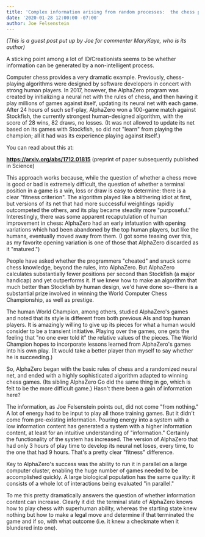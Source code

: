 ```yaml
---
title: 'Complex information arising from random processes:  the chess program AlphaZero'
date: '2020-01-28 12:00:00 -07:00'
author: Joe Felsenstein
---
```

<em>(This is a guest post put up by Joe for commenter MaryKaye, who is its author)</em>

A sticking point among a lot of ID/Creationists seems to be whether information can be
generated by a non-intelligent process.

Computer chess provides a very dramatic example.  Previously, chess-playing algorithms 
were designed by software developers in concert with strong human players.  In 2017, 
however, the AlphaZero program was created by initializing a neural net with the rules
of chess, and then having it play millions of games against itself, updating its neural net
with each game.  After 24 hours of such self-play, AlphaZero won a 100-game match against 
Stockfish, the currently strongest human-designed algorithm, with the score of 28 wins, 
82 draws, no losses.  (It was not allowed to update its net based on its games with
Stockfish, so did not "learn" from playing the champion; all it had was its experience
playing against itself.)

<!--more-->

You can read about this at:

<a href="https://arxiv.org/abs/1712.01815"><strong>https://arxiv.org/abs/1712.01815</strong></a> (preprint of paper subsequently published in Science)

This approach works because, while the question of whether a chess move is good or bad is
extremely difficult, the question of whether a terminal position in a game is a win, loss or
draw is easy to determine:  there is a clear "fitness criterion".  The algorithm played 
like a blithering idiot at first, but versions of its net that had more successful weightings 
rapidly outcompeted the others, and its play became steadily more "purposeful."  Interestingly, 
there was some apparent recaputulation of human improvement in chess:  AlphaZero had an early 
infatuation with opening variations which had been abandoned by the top human players, but 
like the humans, eventually moved away from them.  (I got some teasing over this, as my 
favorite opening variation is one of those that AlphaZero discarded as it "matured.")

People have asked whether the programmers "cheated" and snuck some chess knowledge, beyond
the rules, into AlphaZero.  But AlphaZero calculates substantially fewer positions per second
than Stockfish (a major handicap) and yet outperforms it.  If we knew how to make an algorithm
that much better than Stockfish by human design, we'd have done so--there is a substantial
prize involved in winning the World Computer Chess Championship, as well as prestige.  

The human World Champion, among others, studied AlphaZero's games and noted that its style is
different from both previous AIs and top human players.  It is amazingly willing to give up
its pieces for what a human would consider to be a transient initiative.  Playing over the
games, one gets the feeling that "no one ever told it" the relative values of the pieces. 
The World Champion hopes to incorporate lessons learned from AlphaZero's games into his own
play.  (It would take a better player than myself to say whether he is succeeding.)

So, AlphaZero began with the basic rules of chess and a randomized neural net, and ended
with a highly sophisticated algorithm adapted to winning chess games.  (Its sibling AlphaZero 
Go did the same thing in go, which is felt to be the more difficult game.)  Hasn't there been
a gain of information here?

The information, as Joe Felsenstein points out, did not come "from nothing."  A lot of energy
had to be input to play all those training games.  But it didn't come from pre-existing
information.  Pouring energy into a system with a low information content has generated a
system with a higher information content, at least for an intuitive understanding of 
"information."  Certainly the functionality of the system has increased.  The version of 
AlphaZero that had only 3 hours of play time to develop its neural net loses, every time, 
to the one that had 9 hours.  That's a pretty clear "fitness" difference.

Key to AlphaZero's success was the ability to run it in parallel on a large computer cluster, 
enabling the huge number of games needed to be accomplished quickly.  A large biological 
population has the same quality:  it consists of a whole lot of interactions being evaluated
"in parallel."  

To me this pretty dramatically answers the question of whether information content can increase.
Clearly it did:  the terminal state of AlphaZero knows how to play chess with superhuman
ability, whereas the starting state knew nothing but how to make a legal move and determine
if that terminated the game and if so, with what outcome (i.e. it knew a checkmate when it
blundered into one).

